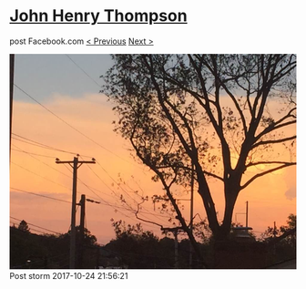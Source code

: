# [John Henry Thompson](../README.md)
post Facebook.com
[< Previous](2017-10-27-2.md) [Next >](2017-10-22-1.md)

[![](../media/2017-10-24/Timeline-Photos-Post-storm.jpg)](../README.md)
Post storm
2017-10-24 21:56:21